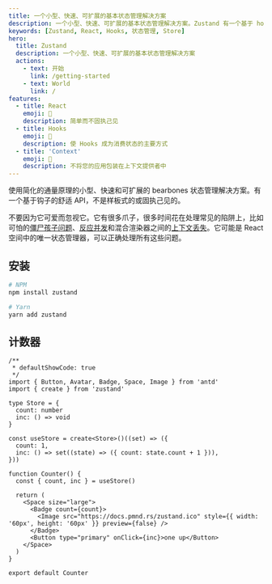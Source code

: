 ```yaml
---
title: 一个小型、快速、可扩展的基本状态管理解决方案
description: 一个小型、快速、可扩展的基本状态管理解决方案。Zustand 有一个基于 hooks 的舒适 API。它不是样板文件，也没有倾向，但有足够的约定来明确和流量一样。
keywords: [Zustand, React, Hooks, 状态管理, Store]
hero:
  title: Zustand
  description: 一个小型、快速、可扩展的基本状态管理解决方案
  actions:
    - text: 开始
      link: /getting-started
    - text: World
      link: /
features:
  - title: React
    emoji: 💎
    description: 简单而不固执己见
  - title: Hooks
    emoji: 🌈
    description: 使 Hooks 成为消费状态的主要方式
  - title: 'Context'
    emoji: 🚀
    description: 不将您的应用包装在上下文提供者中
---
```


使用简化的通量原理的小型、快速和可扩展的 bearbones 状态管理解决方案。有一个基于钩子的舒适 API，不是样板式的或固执己见的。

不要因为它可爱而忽视它。它有很多爪子，很多时间花在处理常见的陷阱上，比如可怕的[僵尸孩子问题](https://react-redux.js.org/api/hooks#stale-props-and-zombie-children)、[反应并发](https://github.com/bvaughn/rfcs/blob/useMutableSource/text/0000-use-mutable-source.md)和混合渲染器之间的[上下文丢失](https://github.com/facebook/react/issues/13332)。它可能是 React 空间中的唯一状态管理器，可以正确处理所有这些问题。

## 安装

```bash
# NPM
npm install zustand

# Yarn
yarn add zustand
```

## 计数器

```tsx
/**
 * defaultShowCode: true
 */
import { Button, Avatar, Badge, Space, Image } from 'antd'
import { create } from 'zustand'

type Store = {
  count: number
  inc: () => void
}

const useStore = create<Store>()((set) => ({
  count: 1,
  inc: () => set((state) => ({ count: state.count + 1 })),
}))

function Counter() {
  const { count, inc } = useStore()

  return (
    <Space size="large">
      <Badge count={count}>
        <Image src="https://docs.pmnd.rs/zustand.ico" style={{ width: '60px', height: '60px' }} preview={false} />
      </Badge>
      <Button type="primary" onClick={inc}>one up</Button>
    </Space>
  )
}

export default Counter
```
